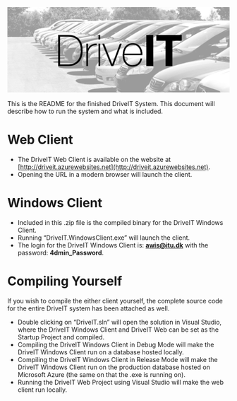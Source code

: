 ![Some used cars](readme.jpg)

This is the README for the finished DriveIT System. 
This document will describe how to run the system and what is included.

Web Client
==============
- The DriveIT Web Client is available on the website at
[http://driveit.azurewebsites.net](http://driveit.azurewebsites.net).
- Opening the URL in a modern browser will launch the client.

Windows Client
==============
- Included in this .zip file is the compiled binary for the DriveIT Windows Client. 
- Running “DriveIT.WindowsClient.exe” will launch the client. 
- The login for the DriveIT Windows Client is: **awis@itu.dk** with the password: **4dmin_Password**.

Compiling Yourself
==============
If you wish to compile the either client yourself, the complete source code for the entire DriveIT system has been attached as well.
 
- Double clicking on “DriveIT.sln” will open the solution in Visual Studio, where the DriveIT Windows Client and DriveIT Web can be set as the Startup Project and compiled.
- Compiling the DriveIT Windows Client in Debug Mode will make the DriveIT Windows Client run on a database hosted locally. 
- Compiling the DriveIT Windows Client in Release Mode will make the DriveIT Windows Client run on the production database hosted on Microsoft Azure (the same on that the .exe is running on).
- Running the DriveIT Web Project using Visual Studio will make the web client run locally.	